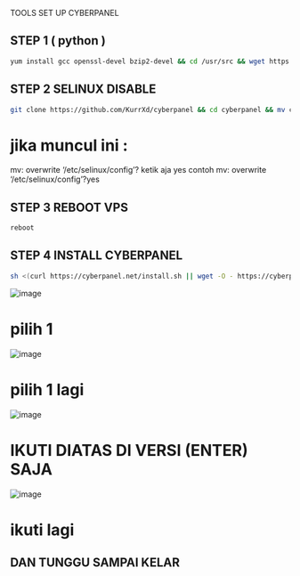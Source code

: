 TOOLS SET UP CYBERPANEL

## STEP 1 ( python )
```sh
yum install gcc openssl-devel bzip2-devel && cd /usr/src && wget https://www.python.org/ftp/python/2.7.18/Python-2.7.18.tgz && tar xzf Python-2.7.18.tgz && cd Python-2.7.18 && ./configure --enable-optimizations && make altinstall
```
## STEP 2 SELINUX DISABLE
```sh
git clone https://github.com/KurrXd/cyberpanel && cd cyberpanel && mv config /etc/selinux/
```
# jika muncul ini :
mv: overwrite ‘/etc/selinux/config’?
ketik aja yes contoh mv: overwrite ‘/etc/selinux/config’?yes

## STEP 3 REBOOT VPS
```sh
reboot
```

## STEP 4 INSTALL CYBERPANEL
```sh
sh <(curl https://cyberpanel.net/install.sh || wget -O - https://cyberpanel.net/install.sh)
```
![image](https://user-images.githubusercontent.com/91126186/233059807-8e8cd9be-a3e5-4485-8797-440323f5ebb8.png)
# pilih 1

![image](https://user-images.githubusercontent.com/91126186/233059974-4e51820c-8c76-44b0-87bf-228734c5c27a.png)
# pilih 1 lagi

![image](https://user-images.githubusercontent.com/91126186/233060275-3a2eb4a5-9f97-4993-b016-001ae401b510.png)
# IKUTI DIATAS DI VERSI (ENTER) SAJA

![image](https://user-images.githubusercontent.com/91126186/233061302-c90e1d9d-91ae-4f30-9db8-c43211185e70.png)
# ikuti lagi

## DAN TUNGGU SAMPAI KELAR
